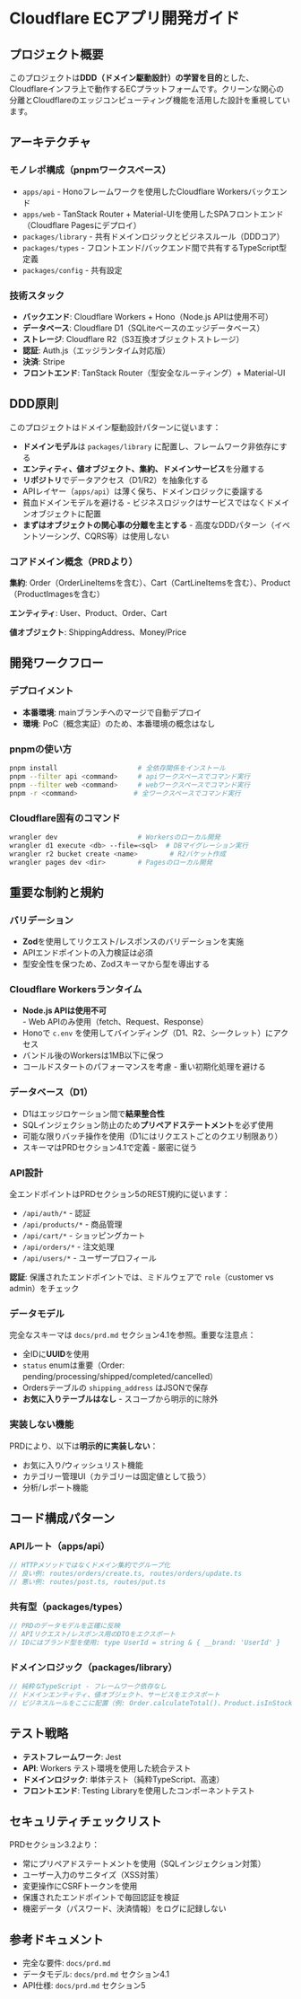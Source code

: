 # Cloudflare ECアプリ開発ガイド

## プロジェクト概要

このプロジェクトは**DDD（ドメイン駆動設計）の学習を目的**とした、Cloudflareインフラ上で動作するECプラットフォームです。クリーンな関心の分離とCloudflareのエッジコンピューティング機能を活用した設計を重視しています。

## アーキテクチャ

### モノレポ構成（pnpmワークスペース）

- `apps/api` - Honoフレームワークを使用したCloudflare Workersバックエンド
- `apps/web` - TanStack Router + Material-UIを使用したSPAフロントエンド（Cloudflare Pagesにデプロイ）
- `packages/library` - 共有ドメインロジックとビジネスルール（DDDコア）
- `packages/types` - フロントエンド/バックエンド間で共有するTypeScript型定義
- `packages/config` - 共有設定

### 技術スタック

- **バックエンド**: Cloudflare Workers + Hono（Node.js APIは使用不可）
- **データベース**: Cloudflare D1（SQLiteベースのエッジデータベース）
- **ストレージ**: Cloudflare R2（S3互換オブジェクトストレージ）
- **認証**: Auth.js（エッジランタイム対応版）
- **決済**: Stripe
- **フロントエンド**: TanStack Router（型安全なルーティング）+ Material-UI

## DDD原則

このプロジェクトはドメイン駆動設計パターンに従います：

- **ドメインモデル**は `packages/library` に配置し、フレームワーク非依存にする
- **エンティティ、値オブジェクト、集約、ドメインサービス**を分離する
- **リポジトリ**でデータアクセス（D1/R2）を抽象化する
- APIレイヤー（`apps/api`）は薄く保ち、ドメインロジックに委譲する
- 貧血ドメインモデルを避ける - ビジネスロジックはサービスではなくドメインオブジェクトに配置
- **まずはオブジェクトの関心事の分離を主とする** - 高度なDDDパターン（イベントソーシング、CQRS等）は使用しない

### コアドメイン概念（PRDより）

**集約**: Order（OrderLineItemsを含む）、Cart（CartLineItemsを含む）、Product（ProductImagesを含む）

**エンティティ**: User、Product、Order、Cart

**値オブジェクト**: ShippingAddress、Money/Price

## 開発ワークフロー

### デプロイメント

- **本番環境**: mainブランチへのマージで自動デプロイ
- **環境**: PoC（概念実証）のため、本番環境の概念はなし

### pnpmの使い方

```bash
pnpm install                    # 全依存関係をインストール
pnpm --filter api <command>     # apiワークスペースでコマンド実行
pnpm --filter web <command>     # webワークスペースでコマンド実行
pnpm -r <command>              # 全ワークスペースでコマンド実行
```

### Cloudflare固有のコマンド

```bash
wrangler dev                    # Workersのローカル開発
wrangler d1 execute <db> --file=<sql>  # DBマイグレーション実行
wrangler r2 bucket create <name>        # R2バケット作成
wrangler pages dev <dir>        # Pagesのローカル開発
```

## 重要な制約と規約

### バリデーション

- **Zod**を使用してリクエスト/レスポンスのバリデーションを実施
- APIエンドポイントの入力検証は必須
- 型安全性を保つため、Zodスキーマから型を導出する

### Cloudflare Workersランタイム

- **Node.js APIは使用不可** - Web APIのみ使用（fetch、Request、Response）
- Honoで `c.env` を使用してバインディング（D1、R2、シークレット）にアクセス
- バンドル後のWorkersは1MB以下に保つ
- コールドスタートのパフォーマンスを考慮 - 重い初期化処理を避ける

### データベース（D1）

- D1はエッジロケーション間で**結果整合性**
- SQLインジェクション防止のため**プリペアドステートメント**を必ず使用
- 可能な限りバッチ操作を使用（D1にはリクエストごとのクエリ制限あり）
- スキーマはPRDセクション4.1で定義 - 厳密に従う

### API設計

全エンドポイントはPRDセクション5のREST規約に従います：
- `/api/auth/*` - 認証
- `/api/products/*` - 商品管理
- `/api/cart/*` - ショッピングカート
- `/api/orders/*` - 注文処理
- `/api/users/*` - ユーザープロフィール

**認証**: 保護されたエンドポイントでは、ミドルウェアで `role`（customer vs admin）をチェック

### データモデル

完全なスキーマは `docs/prd.md` セクション4.1を参照。重要な注意点：
- 全IDに**UUID**を使用
- `status` enumは重要（Order: pending/processing/shipped/completed/cancelled）
- Ordersテーブルの `shipping_address` はJSONで保存
- **お気に入りテーブルはなし** - スコープから明示的に除外

### 実装しない機能

PRDにより、以下は**明示的に実装しない**：
- お気に入り/ウィッシュリスト機能
- カテゴリー管理UI（カテゴリーは固定値として扱う）
- 分析/レポート機能

## コード構成パターン

### APIルート（apps/api）

```typescript
// HTTPメソッドではなくドメイン集約でグループ化
// 良い例: routes/orders/create.ts, routes/orders/update.ts
// 悪い例: routes/post.ts, routes/put.ts
```

### 共有型（packages/types）

```typescript
// PRDのデータモデルを正確に反映
// APIリクエスト/レスポンス用のDTOをエクスポート
// IDにはブランド型を使用: type UserId = string & { __brand: 'UserId' }
```

### ドメインロジック（packages/library）

```typescript
// 純粋なTypeScript - フレームワーク依存なし
// ドメインエンティティ、値オブジェクト、サービスをエクスポート
// ビジネスルールをここに配置（例: Order.calculateTotal()、Product.isInStock()）
```

## テスト戦略

- **テストフレームワーク**: Jest
- **API**: Workers テスト環境を使用した統合テスト
- **ドメインロジック**: 単体テスト（純粋TypeScript、高速）
- **フロントエンド**: Testing Libraryを使用したコンポーネントテスト

## セキュリティチェックリスト

PRDセクション3.2より：
- 常にプリペアドステートメントを使用（SQLインジェクション対策）
- ユーザー入力のサニタイズ（XSS対策）
- 変更操作にCSRFトークンを使用
- 保護されたエンドポイントで毎回認証を検証
- 機密データ（パスワード、決済情報）をログに記録しない

## 参考ドキュメント

- 完全な要件: `docs/prd.md`
- データモデル: `docs/prd.md` セクション4.1
- API仕様: `docs/prd.md` セクション5
